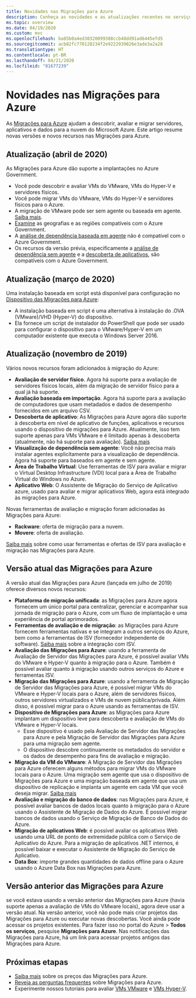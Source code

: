 ```yaml
---
title: Novidades nas Migrações para Azure
description: Conheça as novidades e as atualizações recentes no serviço Migrações para Azure.
ms.topic: overview
ms.date: 04/19/2020
ms.custom: mvc
ms.openlocfilehash: ba85b0a4ed30320099388ccb48dd91ad6445efd5
ms.sourcegitcommit: acb82fc770128234f2e9222939826e3ade3a2a28
ms.translationtype: HT
ms.contentlocale: pt-BR
ms.lasthandoff: 04/21/2020
ms.locfileid: "81677239"
---
```

# <a name="whats-new-in-azure-migrate"></a>Novidades nas Migrações para Azure

As [Migrações para Azure](migrate-services-overview.md) ajudam a descobrir, avaliar e migrar servidores, aplicativos e dados para a nuvem do Microsoft Azure. Este artigo resume novas versões e novos recursos nas Migrações para Azure.


## <a name="update-april-2020"></a>Atualização (abril de 2020)

As Migrações para Azure dão suporte a implantações no Azure Government. 

- Você pode descobrir e avaliar VMs do VMware, VMs do Hyper-V e servidores físicos.
- Você pode migrar VMs do VMware, VMs do Hyper-V e servidores físicos para o Azure.
- A migração de VMware pode ser sem agente ou baseada em agente. [Saiba mais](server-migrate-overview.md).
- [Examine](migrate-support-matrix.md#supported-geographies-azure-government) as geografias e as regiões compatíveis com o Azure Government.
- A [análise de dependência baseada em agente](concepts-dependency-visualization.md#agent-based-analysis) não é compatível com o Azure Government.
- Os recursos da versão prévia, especificamente a [análise de dependência sem agente](concepts-dependency-visualization.md#agentless-analysis) e a [descoberta de aplicativos](how-to-discover-applications.md), são compatíveis com o Azure Government.

## <a name="update-march-2020"></a>Atualização (março de 2020)

Uma instalação baseada em script está disponível para configuração no [Dispositivo das Migrações para Azure](migrate-appliance.md):

- A instalação baseada em script é uma alternativa à instalação do .OVA (VMware)/VHD (Hyper-V) do dispositivo.
- Ela fornece um script de instalador do PowerShell que pode ser usado para configurar o dispositivo para o VMware/Hyper-V em um computador existente que executa o Windows Server 2016.

## <a name="update-november-2019"></a>Atualização (novembro de 2019)

Vários novos recursos foram adicionados à migração do Azure:

- **Avaliação de servidor físico**. Agora há suporte para a avaliação de servidores físicos locais, além da migração de servidor físico para a qual já há suporte.
- **Avaliação baseada em importação**. Agora há suporte para a avaliação de computadores que usam metadados e dados de desempenho fornecidos em um arquivo CSV.
- **Descoberta de aplicativo**: As Migrações para Azure agora dão suporte à descoberta em nível de aplicativo de funções, aplicativos e recursos usando o dispositivo de migrações para Azure. Atualmente, isso tem suporte apenas para VMs VMware e é limitado apenas à descoberta (atualmente, não há suporte para avaliação). [Saiba mais](how-to-discover-applications.md)
- **Visualização de dependência sem agente**: Você não precisa mais instalar agentes explicitamente para a visualização de dependência. Agora há suporte para baseados em agente e sem agente.
- **Área de Trabalho Virtual**: Use ferramentas de ISV para avaliar e migrar o Virtual Desktop Infrastructure (VDI) local para a Área de Trabalho Virtual do Windows no Azure.
- **Aplicativo Web**: O Assistente de Migração do Serviço de Aplicativo azure, usado para avaliar e migrar aplicativos Web, agora está integrado às migrações para Azure.

Novas ferramentas de avaliação e migração foram adicionadas às Migrações para Azure:

- **Rackware**: oferta de migração para a nuvem.
- **Movere**: oferta de avaliação.

[Saiba mais](migrate-services-overview.md) sobre como usar ferramentas e ofertas de ISV para avaliação e migração nas Migrações para Azure.

## <a name="azure-migrate-current-version"></a>Versão atual das Migrações para Azure

A versão atual das Migrações para Azure (lançada em julho de 2019) oferece diversos novos recursos:

- **Plataforma de migração unificada**: as Migrações para Azure agora fornecem um único portal para centralizar, gerenciar e acompanhar sua jornada de migração para o Azure, com um fluxo de implantação e uma experiência de portal aprimorados.
- **Ferramentas de avaliação e de migração**: as Migrações para Azure fornecem ferramentas nativas e se integram a outros serviços do Azure, bem como a ferramentas de ISV (fornecedor independente de software). [Saiba mais](migrate-services-overview.md#isv-integration) sobre a integração com ISV.
- **Avaliação das Migrações para Azure**: usando a ferramenta de Avaliação de Servidor das Migrações para Azure, é possível avaliar VMs do VMware e Hyper-V quanto à migração para o Azure. Também é possível avaliar quanto à migração usando outros serviços do Azure e ferramentas ISV.
- **Migração das Migrações para Azure**: usando a ferramenta de Migração de Servidor das Migrações para Azure, é possível migrar VMs do VMware e Hyper-V locais para o Azure, além de servidores físicos, outros servidores virtualizados e VMs de nuvem pública/privada. Além disso, é possível migrar para o Azure usando as ferramentas de ISV.
- **Dispositivo de Migrações para Azure**: as Migrações para Azure implantam um dispositivo leve para descoberta e avaliação de VMs do VMware e Hyper-V locais.
    - Esse dispositivo é usado pela Avaliação de Servidor das Migrações para Azure e pela Migração de Servidor das Migrações para Azure para uma migração sem agente.
    - O dispositivo descobre continuamente os metadados do servidor e os dados de desempenho para fins de avaliação e migração.  
- **Migração da VM do VMware**:  A Migração de Servidor das Migrações para Azure oferecem alguns métodos para migrar VMs do VMware locais para o Azure.  Uma migração sem agente que usa o dispositivo de Migrações para Azure e uma migração baseada em agente que usa um dispositivo de replicação e implanta um agente em cada VM que você deseja migrar. [Saiba mais](server-migrate-overview.md)
 - **Avaliação e migração do banco de dados**: nas Migrações para Azure, é possível avaliar bancos de dados locais quanto à migração para o Azure usando o Assistente de Migração de Dados do Azure. É possível migrar bancos de dados usando o Serviço de Migração de Banco de Dados do Azure.
- **Migração de aplicativos Web**: é possível avaliar os aplicativos Web usando uma URL de ponto de extremidade pública com o Serviço de Aplicativo do Azure. Para a migração de aplicativos .NET internos, é possível baixar e executar o Assistente de Migração do Serviço de Aplicativo.
- **Data Box**: importe grandes quantidades de dados offline para o Azure usando o Azure Data Box nas Migrações para Azure.

## <a name="azure-migrate-previous-version"></a>Versão anterior das Migrações para Azure

se você estava usando a versão anterior das Migrações para Azure (havia suporte apenas a avaliação de VMs do VMware locais), agora deve usar a versão atual. Na versão anterior, você não pode mais criar projetos das Migrações para Azure ou executar novas descobertas. Você ainda pode acessar os projetos existentes. Para fazer isso no portal do Azure > **Todos os serviços**, pesquise **Migrações para Azure**. Nas notificações das Migrações para Azure, há um link para acessar projetos antigos das Migrações para Azure.



## <a name="next-steps"></a>Próximas etapas

- [Saiba mais](https://azure.microsoft.com/pricing/details/azure-migrate/) sobre os preços das Migrações para Azure.
- [Reveja as perguntas frequentes](resources-faq.md) sobre Migrações para Azure.
- Experimente nossos tutoriais para avaliar [VMs VMware](tutorial-assess-vmware.md) e [VMs Hyper-V](tutorial-assess-hyper-v.md).
